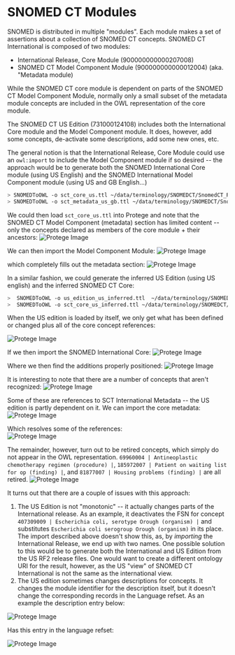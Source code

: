 # SNOMED CT Modules
SNOMED is distributed in multiple "modules".  Each module makes a set of assertions about a collection of SNOMED CT concepts.  SNOMED CT International is composed of two modules:

* International Release, Core Module (900000000000207008)
* SNOMED CT Model Component Module (900000000000012004) (aka. "Metadata module)

While the SNOMED CT core module is dependent on parts of the SNOMED CT Model Component Module, normally only a small subset of the metadata module concepts are included in the OWL representation of the core module.

The SNOMED CT US Edition (731000124108) includes both the International Core module and the Model Component module.  It does, however, add some concepts, de-activate some descriptions, add some new ones, etc.

The general notion is that the International Release, Core Module could use an ```owl:import``` to include the Model Component module if so desired -- the approach would be to generate both the SNOMED International Core module (using US English) and the SNOMED International Model Component module (using US and GB English...)

```bash
> SNOMEDToOWL -o sct_core_us.ttl ~/data/terminology/SNOMEDCT/SnomedCT_RF2Release_INT_20160731/Snapshot sct_core_us.json
> SNOMEDToOWL -o sct_metadata_us_gb.ttl ~/data/terminology/SNOMEDCT/SnomedCT_RF2Release_INT_20160731/Snapshot sct_metadata_us_gb.json
```

We could then load ```sct_core_us.ttl``` into Protege and note that the SNOMED CT Model Component (metadata) section has limited content -- only the concepts declared as members of the core module + their ancestors:
![Protege Image](images/sct_core_us.png)

We can then import the Model Component Module:
![Protege Image](images/sct_core_import.png)

which completely fills out the metadata section:
![Protege Image](images/sct_core_plus_metadata.png)


In a similar fashion, we could generate the inferred US Edition (using US english) and the inferred SNOMED CT Core:

```bash
>  SNOMEDToOWL -o us_edition_us_inferred.ttl  ~/data/terminology/SNOMEDCT/SnomedCT_RF2Release_US1000124_20160301/Snapshot/ us_edition_us_inferred.json
>  SNOMEDToOWL -o sct_core_us_inferred.ttl ~/data/terminology/SNOMEDCT/SnomedCT_RF2Release_INT_20160731/Snapshot sct_core_us_inferred.json
```
When the US edition is loaded by itself, we only get what has been defined or changed plus all of the core concept references:


![Protege Image](images/us_edition_stand_alone.png)

If we then import the SNOMED International Core:
![Protege Image](images/us_edition_core_import.png)

Where we then find the additions properly positioned:
![Protege Image](images/us_edition_and_core.png)

It is interesting to note that there are a number of concepts that aren't recognized:
![Protege Image](images/us_edition_unclassified.png)

Some of these are references to SCT International Metadata -- the US edition is partly dependent on it.  We can import the core metadata:
![Protege Image](images/us_edition_metadata_import.png)

Which resolves some of the references:  
![Protege Image](images/us_edition_including_metadata_1.png)

The remainder, however, turn out to be retired concepts, which simply do not appear in the OWL representation.  ```69960004 | Antineoplastic chemotherapy regimen (procedure) |```, ```185972007 | Patient on waiting list for op (finding) |```, and ```81877007 | Housing problems (finding) |``` are all retired.
![Protege Image](images/us_edition_including_metadata_2.png)



It turns out that there are a couple of issues with this approach:

1. The US Edition is not "monotonic" -- it actually changes parts of the International release.  As an example, it deactivates the FSN for concept ```407309009 | Escherichia coli, serotype Orough (organism) |``` and substitutes ```Escherichia coli serogroup Orough (organism)``` in its place.  The import described above doesn't show this, as, by *importing* the International Release, we end up with two names.  One possible solution to this would be to generate both the International and US Edition from the US RF2 release files.  One would want to create a different ontology URI for the result, however, as the US "view" of SNOMED CT International is not the same as the international view.
2. The US edition sometimes changes descriptions for concepts.  It changes the module identifier for the description itself, but it doesn't change the corresponding records in the Language refset.  As an example the description entry below:

![Protege Image](images/us_edition_rf2_description.png)

Has this entry in the language refset:

![Protege Image](images/us_edition_rf2_language.png)
